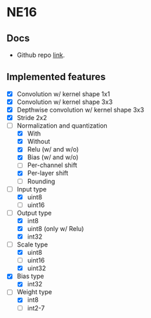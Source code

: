 # NE16

## Docs

- Github repo [link](https://github.com/pulp-platform/ne16).

## Implemented features

- [x] Convolution w/ kernel shape 1x1
- [x] Convolution w/ kernel shape 3x3
- [x] Depthwise convolution w/ kernel shape 3x3
- [x] Stride 2x2
- [ ] Normalization and quantization
    - [x] With
    - [x] Without
    - [x] Relu (w/ and w/o)
    - [x] Bias (w/ and w/o)
    - [ ] Per-channel shift
    - [x] Per-layer shift
    - [ ] Rounding
- [ ] Input type
    - [x] uint8
    - [ ] uint16
- [ ] Output type
    - [x] int8
    - [x] uint8 (only w/ Relu)
    - [x] int32
- [ ] Scale type
    - [x] uint8
    - [ ] uint16
    - [x] uint32
- [x] Bias type
    - [x] int32
- [ ] Weight type
    - [x] int8
    - [ ] int2-7
